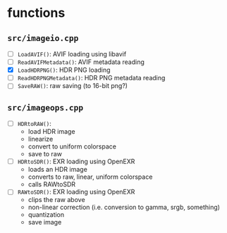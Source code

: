 # functions
## `src/imageio.cpp`
- [ ] `LoadAVIF()`: AVIF loading using libavif
- [ ] `ReadAVIFMetadata()`: AVIF metadata reading
- [x] `LoadHDRPNG()`: HDR PNG loading
- [ ] `ReadHDRPNGMetadata()`: HDR PNG metadata reading
- [ ] `SaveRAW()`: raw saving (to 16-bit png?)

## `src/imageops.cpp`
- [ ] `HDRtoRAW()`:
    - load HDR image
    - linearize
    - convert to uniform colorspace
    - save to raw
- [ ] `HDRtoSDR()`: EXR loading using OpenEXR
    - loads an HDR image
    - converts to raw, linear, uniform colorspace
    - calls RAWtoSDR
- [ ] `RAWtoSDR()`: EXR loading using OpenEXR
    - clips the raw above
    - non-linear correction (i.e. conversion to gamma, srgb, something)
    - quantization
    - save image
